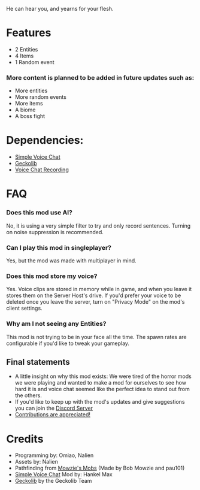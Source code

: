 He can hear you, and yearns for your flesh.

# Features
- 2 Entities
- 4 Items
- 1 Random event

### More content is planned to be added in future updates such as:
- More entities
- More random events
- More items
- A biome
- A boss fight

# Dependencies:

- [Simple Voice Chat](https://modrinth.com/plugin/simple-voice-chat/versions?g=1.20.1&l=forge)
- [Geckolib](https://modrinth.com/mod/geckolib/versions?g=1.20.1&l=forge)
- [Voice Chat Recording](https://modrinth.com/mod/voice-chat-recording)

# FAQ
### Does this mod use AI?
No, it is using a very simple filter to try and only record sentences. Turning on noise suppression is recommended.
### Can I play this mod in singleplayer?
Yes, but the mod was made with multiplayer in mind.
### Does this mod store my voice?
Yes. Voice clips are stored in memory while in game, and when you leave it stores them on the Server Host's drive. If you'd prefer your voice to be deleted once you leave the server, turn on "Privacy Mode" on the mod's client settings.
### Why am I not seeing any Entities?
This mod is not trying to be in your face all the time. The spawn rates are configurable if you'd like to tweak your gameplay.

## Final statements

- A little insight on why this mod exists: We were tired of the horror mods we were playing and wanted to make a mod for ourselves to see how hard it is and voice chat seemed like the perfect idea to stand out from the others.
- If you'd like to keep up with the mod's updates and give suggestions you can join the [Discord Server](https://discord.gg/wXJZZsyCEX)
- [Contributions are appreciated!](https://github.com/AnimalRacional/revervox-mod)

# Credits

- Programming by: Omiao, Nalien
- Assets by: Nalien
- Pathfinding from [Mowzie's Mobs](https://www.curseforge.com/minecraft/mc-mods/mowzies-mobs) (Made by Bob Mowzie and pau101)
- [Simple Voice Chat](https://modrinth.com/plugin/simple-voice-chat) Mod by: Hankel Max
- [Geckolib](https://modrinth.com/mod/geckolib) by the Geckolib Team

